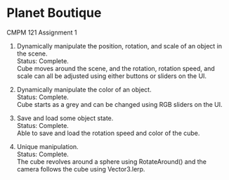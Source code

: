 # Planet Boutique
CMPM 121 Assignment 1

1. Dynamically manipulate the position, rotation, and scale of an object in the scene.\
    Status: Complete.\
    Cube moves around the scene, and the rotation, rotation speed, and scale can all be adjusted using either buttons or sliders on the UI.

2. Dynamically manipulate the color of an object.\
    Status: Complete.\
    Cube starts as a grey and can be changed using RGB sliders on the UI.

3. Save and load some object state.\
    Status: Complete.\
    Able to save and load the rotation speed and color of the cube.

4. Unique manipulation.\
    Status: Complete.\
    The cube revolves around a sphere using RotateAround() and the camera follows the cube using Vector3.lerp.
